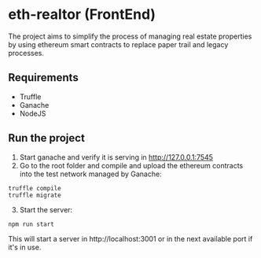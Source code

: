 # eth-realtor (FrontEnd)

The project aims to simplify the process of managing real estate properties by using ethereum smart contracts to replace paper trail and legacy processes.

## Requirements

* Truffle
* Ganache
* NodeJS

## Run the project

1. Start ganache and verify it is serving in http://127.0.0.1:7545
2. Go to the root folder and compile and upload the ethereum contracts into the test network managed by Ganache:

```shell
truffle compile
truffle migrate
```

3. Start the server:

```shell
npm run start
```

This will start a server in http://localhost:3001 or in the next available port if it's in use.
